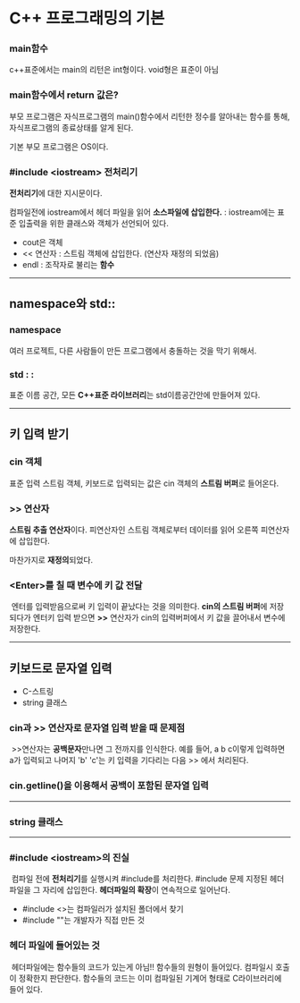 # C++ 프로그래밍의 기본

### main함수

c++표준에서는 main의 리턴은 int형이다. void형은 표준이 아님

### main함수에서 return 값은?

부모 프로그램은 자식프로그램의 main()함수에서 리턴한 정수를 알아내는 함수를 통해, 자식프로그램의 종료상태를 알게 된다.

기본 부모 프로그램은 OS이다.

### #include \<iostream\> 전처리기

**전처리기**에 대한 지시문이다.

컴파일전에 iostream에서 헤더 파일을 읽어 **소스파일에 삽입한다.** : iostream에는 표준 입출력을 위한 클래스와 객체가 선언되어 있다.

+ cout은 객체
+ << 연산자 : 스트림 객체에 삽입한다. (연산자 재정의 되었음)
+ endl : 조작자로 불리는 **함수**

---

## namespace와 std::

### namespace

여러 프로젝트, 다른 사람들이 만든 프로그램에서 충돌하는 것을 막기 위해서.

### std : :

표준 이름 공간, 모든 **C++표준 라이브러리**는 std이름공간안에 만들어져 있다.

---

## 키 입력 받기

### cin 객체

표준 입력 스트림 객체, 키보드로 입력되는 값은 cin 객체의 **스트림 버퍼**로 들어온다.

### >> 연산자

**스트림 추출 연산자**이다. 피연산자인 스트림 객체로부터 데이터를 읽어 오른쪽 피연산자에 삽입한다.

마찬가지로 **재정의**되었다.

### \<Enter\>를 칠 때 변수에 키 값 전달

​	엔터를 입력받음으로써 키 입력이 끝났다는 것을 의미한다. **cin의 스트림 버퍼**에 저장되다가 엔터키 입력 받으면 **>>** 연산자가 cin의 입력버퍼에서 키 값을 끌어내서 변수에 저장한다.

---

## 키보드로 문자열 입력

+ C-스트링
+ string 클래스

### cin과 >> 연산자로 문자열 입력 받을 때 문제점

​	>>연산자는 **공백문자**만나면 그 전까지를 인식한다. 예를 들어, a b c이렇게 입력하면 a가 입력되고 나머지 'b' 'c'는 키 입력을 기다리는 다음 >> 에서 처리된다.

### cin.getline()을 이용해서 공백이 포함된 문자열 입력

---

### string 클래스

---

### #include \<iostream\>의 진실

​	컴파일 전에 **전처리기**를 실행시켜 #include를 처리한다. #include 문제 지정된 헤더파일을 그 자리에 삽입한다. **헤더파일의 확장**이 연속적으로 일어난다.

+ #include \<\>는 컴파일러가 설치된 폴더에서 찾기
+ #include ""는 개발자가 직접 만든 것

### 헤더 파일에 들어있는 것

​	헤더파일에는 함수들의 코드가 있는게 아님!! 함수들의 원형이 들어있다. 컴파일시 호출이 정확한지 판단한다. 함수들의 코드는 이미 컴파일된 기계어 형태로 C라이브러리에 들어 있다.

